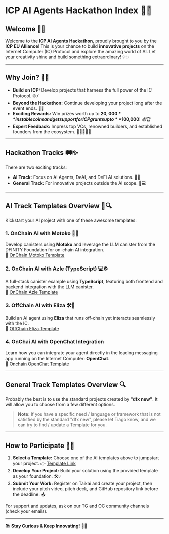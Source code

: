 # ICP AI Agents Hackathon Index 🚀🤖

## Welcome 🎉🌟

Welcome to the **ICP AI Agents Hackathon**, proudly brought to you by the **ICP EU Alliance**! This is your chance to build **innovative projects** on the Internet Computer (IC) Protocol and explore the amazing world of AI. Let your creativity shine and build something extraordinary! 💡✨

---

## Why Join? 🚀🎯

- **Build on ICP:** Develop projects that harness the full power of the IC Protocol. 🌐⚡
- **Beyond the Hackathon:** Continue developing your project long after the event ends. 🔄🌱
- **Exciting Rewards:** Win prizes worth up to **$20,000** in stablecoins and get support for ICP grants up to **$100,000**! 💰🏆
- **Expert Feedback:** Impress top VCs, renowned builders, and established founders from the ecosystem. 👩‍💼👨‍💼🏅

---

## Hackathon Tracks 🛤️✨

There are two exciting tracks:
- **AI Track:** Focus on AI Agents, DeAI, and DeFi AI solutions. 🤖💡
- **General Track:** For innovative projects outside the AI scope. 🚀💻

---

## AI Track Templates Overview 📝🔍

Kickstart your AI project with one of these awesome templates:

### 1. OnChain AI with Motoko 🚀🧠
Develop canisters using **Motoko** and leverage the LLM canister from the DFINITY Foundation for on-chain AI integration.  
🔗 [OnChain Motoko Template](https://github.com/pt-icp-hub/ICP-AI-Hackathon-OnChain-Motoko)

### 2. OnChain AI with Azle (TypeScript) 💻⚙️
A full-stack canister example using **TypeScript**, featuring both frontend and backend integration with the LLM canister.  
🔗 [OnChain Azle Template](https://github.com/pt-icp-hub/ICP-AI-Hackathon-OnChain-Azle)

### 3. OffChain AI with Eliza 🛠️🤖
Build an AI agent using **Eliza** that runs off-chain yet interacts seamlessly with the IC.  
🔗 [OffChain Eliza Template](https://github.com/pt-icp-hub/ICP-AI-Hackathon-OffChain-Eliza)

### 4. OnChai AI with OpenChat Integration
Learn how you can integrate your agent directly in the leading messaging app running on the Internet Computer: **OpenChat**.  
🔗 [Onchain OpenChat Template](https://github.com/pt-icp-hub/ICP-AI-Hackathon-OnChain-OpenChat)

---

## General Track Templates Overview 🔍

Probably the best is to use the standard projects created by **"dfx new"**. It will allow you to choose from a few different options.

> **Note:** If you have a specific need / language or framework that is not satisfied by the standard "dfx new", please let Tiago know, and we can try to find / update a Template for you.

---

## How to Participate 🚀🔗

1. **Select a Template:** Choose one of the AI templates above to jumpstart your project. 👉 [Template Link](#ai-track-templates-overview-)
2. **Develop Your Project:** Build your solution using the provided template as your foundation. 🛠️💡
3. **Submit Your Work:** Register on Taikai and create your project, then include your pitch video, pitch deck, and GitHub repository link before the deadline. 📤

For support and updates, ask on our TG and OC community channels (check your emails).

---

📚 **Stay Curious & Keep Innovating!** 🚀✨
